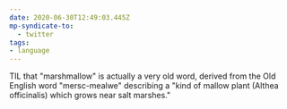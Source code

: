 ```yaml
---
date: 2020-06-30T12:49:03.445Z
mp-syndicate-to:
  - twitter
tags:
- language
---
```


TIL that "marshmallow" is actually a very old word, derived from the Old English word "mersc-mealwe" describing a "kind of mallow plant (Althea officinalis) which grows near salt marshes."
